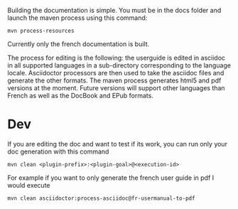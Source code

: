 Building the documentation is simple. You must be in the docs folder and launch the maven process using this command:

``mvn process-resources``

Currently only the french documentation is built. 

The process for editing is the following: the userguide is edited in asciidoc in all supported languages in a 
sub-directory corresponding to the language locale. Asciidoctor processors are then used to take the asciidoc 
files and generate the other formats. The maven process generates html5 and pdf versions at the moment. 
Future versions will support other languages than French as well as the DocBook and EPub formats.

# Dev

If you are editing the doc and want to test if its work, you can run only your doc generation with this command

```shell script
mvn clean <plugin-prefix>:<plugin-goal>@<execution-id>
```

For example if you want to only generate the french user guide in pdf I would execute

```shell script
mvn clean asciidoctor:process-asciidoc@fr-usermanual-to-pdf
```
